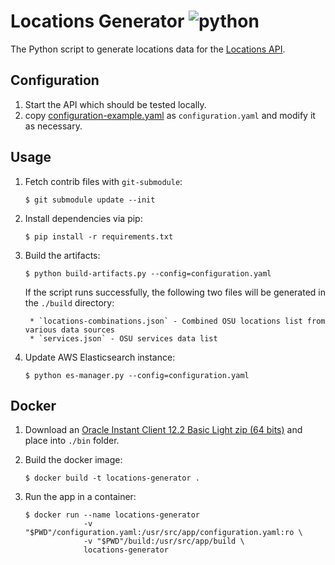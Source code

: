 # Locations Generator ![python](https://img.shields.io/badge/python-3.7-blue.svg)

The Python script to generate locations data for the [Locations API](https://github.com/osu-mist/locations-frontend-api).

## Configuration

1. Start the API which should be tested locally.
2. copy
[configuration-example.yaml](./configuration-example.yaml) as `configuration.yaml`  and modify it as necessary.

## Usage

1. Fetch contrib files with `git-submodule`:

    ```shell
    $ git submodule update --init
    ```


2. Install dependencies via pip:

    ```shell
    $ pip install -r requirements.txt
    ```

3. Build the artifacts:

    ```shell
    $ python build-artifacts.py --config=configuration.yaml
    ```

    If the script runs successfully, the following two files will be generated in the `./build` directory:

        * `locations-combinations.json` - Combined OSU locations list from various data sources
        * `services.json` - OSU services data list

4. Update AWS Elasticsearch instance:

    ```shell
    $ python es-manager.py --config=configuration.yaml
    ```

## Docker

1. Download an [Oracle Instant Client 12.2 Basic Light zip (64 bits)](http://www.oracle.com/technetwork/topics/linuxx86-64soft-092277.html) and place into `./bin` folder.

2. Build the docker image:

    ```shell
    $ docker build -t locations-generator .
    ```

3. Run the app in a container:

    ```shell
    $ docker run --name locations-generator
                 -v "$PWD"/configuration.yaml:/usr/src/app/configuration.yaml:ro \
                 -v "$PWD"/build:/usr/src/app/build \
                 locations-generator
    ```
